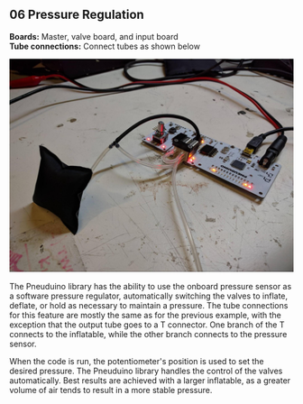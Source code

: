 ## 06 Pressure Regulation
**Boards:** Master, valve board, and input board</br>
**Tube connections:** Connect tubes as shown below

 ![](../images/PressureRegulator.jpg)

The Pneuduino library has the ability to use the onboard pressure sensor as a software pressure regulator, automatically switching the valves to inflate, deflate, or hold as necessary to maintain a pressure. The tube connections for this feature are mostly the same as for the previous example, with the exception that the output tube goes to a T connector. One branch of the T connects to the inflatable, while the other branch connects to the pressure sensor.

When the code is run, the potentiometer&#39;s position is used to set the desired pressure. The Pneuduino library handles the control of the valves automatically. Best results are achieved with a larger inflatable, as a greater volume of air tends to result in a more stable pressure.

